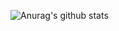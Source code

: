 ![Anurag's github stats](https://github-readme-stats.vercel.app/api?username=alxandrb&show_icons=true&theme=react&count_private=true)

